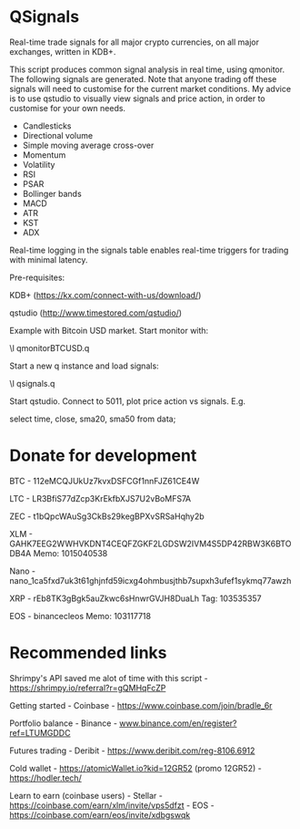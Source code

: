 # QSignals

Real-time trade signals for all major crypto currencies, on all major exchanges, written in KDB+.

This script produces common signal analysis in real time, using qmonitor. The following signals are generated. Note that anyone trading off these signals will need to customise for the current market conditions. My advice is to use qstudio to visually view signals and price action, in order to customise for your own needs. 

- Candlesticks
- Directional volume
- Simple moving average cross-over
- Momentum
- Volatility
- RSI
- PSAR
- Bollinger bands
- MACD
- ATR
- KST
- ADX

Real-time logging in the signals table enables real-time triggers for trading with minimal latency.

Pre-requisites:

KDB+ (https://kx.com/connect-with-us/download/)

qstudio (http://www.timestored.com/qstudio/)

Example with Bitcoin USD market. Start monitor with:

\l qmonitorBTCUSD.q

Start a new q instance and load signals:

\l qsignals.q

Start qstudio. Connect to 5011, plot price action vs signals. E.g.

select time, close, sma20, sma50 from data; 

# Donate for development

BTC - 112eMCQJUkUz7kvxDSFCGf1nnFJZ61CE4W

LTC - LR3BfiS77dZcp3KrEkfbXJS7U2vBoMFS7A

ZEC - t1bQpcWAuSg3CkBs29kegBPXvSRSaHqhy2b

XLM - GAHK7EEG2WWHVKDNT4CEQFZGKF2LGDSW2IVM4S5DP42RBW3K6BTODB4A Memo: 1015040538

Nano - nano_1ca5fxd7uk3t61ghjnfd59icxg4ohmbusjthb7supxh3ufef1sykmq77awzh

XRP - rEb8TK3gBgk5auZkwc6sHnwrGVJH8DuaLh Tag: 103535357

EOS - binancecleos Memo: 103117718

# Recommended links

Shrimpy's API saved me alot of time with this script  - https://shrimpy.io/referral?r=gQMHqFcZP

Getting started - Coinbase - https://www.coinbase.com/join/bradle_6r

Portfolio balance - Binance - www.binance.com/en/register?ref=LTUMGDDC

Futures trading - Deribit - https://www.deribit.com/reg-8106.6912

Cold wallet - https://atomicWallet.io?kid=12GR52 (promo 12GR52) - https://hodler.tech/

Learn to earn (coinbase users) - Stellar - https://coinbase.com/earn/xlm/invite/vps5dfzt
                               -  EOS - https://coinbase.com/earn/eos/invite/xdbgswqk
                               
                               
